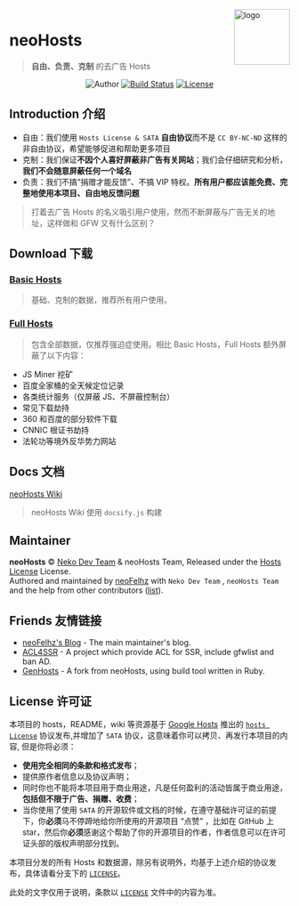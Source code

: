 <img src="https://i.loli.net/2017/10/26/59f16e54c30af.png" alt="logo" width="100" height="100" align="right" />

# neoHosts

> **自由、负责、克制** 的去广告 Hosts

<p align="center">
<img alt="Author" src="https://img.shields.io/badge/Author-Neko%20Dev%20Team%20&%20neoHosts%20Team-blue.svg?style=flat-square"/>
<a href="https://travis-ci.org/neko-dev/neohosts"><img alt="Build Status" src="https://img.shields.io/travis/neko-dev/neohosts.svg?style=flat-square"/></a>
<a href="https://github.com/viosey/hexo-theme-material/blob/master/LICENSE"><img alt="License" src="https://img.shields.io/badge/License-Hosts%20License%20&%20SATA-757575.svg?style=flat-square"/></a>
</p>

## Introduction 介绍

- 自由：我们使用 `Hosts License & SATA` **自由协议**而不是 `CC BY-NC-ND` 这样的非自由协议，希望能够促进和帮助更多项目
- 克制：我们保证**不因个人喜好屏蔽非广告有关网站**；我们会仔细研究和分析，**我们不会随意屏蔽任何一个域名**
- 负责：我们不搞“捐赠才能反馈”、不搞 VIP 特权。**所有用户都应该能免费、完整地使用本项目、自由地反馈问题**

> 打着去广告 Hosts 的名义吸引用户使用，然而不断屏蔽与广告无关的地址，这样做和 GFW 又有什么区别？

## Download 下载

### [Basic Hosts](https://neko-dev.github.io/neohosts/basic/hosts)

> 基础、克制的数据，推荐所有用户使用。

### [Full Hosts](https://neko-dev.github.io/neohosts/full/hosts)

> 包含全部数据，仅推荐强迫症使用。相比 Basic Hosts，Full Hosts 额外屏蔽了以下内容：

- JS Miner 挖矿
- 百度全家桶的全天候定位记录
- 各类统计服务（仅屏蔽 JS、不屏蔽控制台）
- 常见下载劫持
- 360 和百度的部分软件下载
- CNNIC 根证书劫持
- 法轮功等境外反华势力网站

## Docs 文档

[neoHosts Wiki](https://neko-dev.github.io/neohosts/#/)

> neoHosts Wiki 使用 `docsify.js` 构建

## Maintainer

**neoHosts** © [Neko Dev Team](https://github.com/neko-dev) & neoHosts Team, Released under the [Hosts License](./LICENSE) License.<br>
Authored and maintained by [neoFelhz](https://github.com/neoFelhz) with `Neko Dev Team` , `neoHosts Team` and the help from other contributors ([list](https://github.com/neko-dev/neohosts/contributors)).

## Friends 友情链接

- [neoFelhz's Blog](https://blog.nfz.moe) - The main maintainer's blog.
- [ACL4SSR](https://github.com/ACL4SSR/ACL4SSR) - A project which provide ACL for SSR, include gfwlist and ban AD.
- [GenHosts](https://github.com/pigfromChina/neohosts) - A fork from neoHosts, using build tool written in Ruby.

## License 许可证

本项目的 hosts，README，wiki 等资源基于 [Google Hosts](https://github.com/googlehosts) 推出的 [`hosts License`](https://github.com/googlehosts/hosts-license) 协议发布,并增加了 `SATA` 协议，这意味着你可以拷贝、再发行本项目的内容, 但是你将必须：

- **使用完全相同的条款和格式发布**；
- 提供原作者信息以及协议声明；
- 同时你也不能将本项目用于商业用途，凡是任何盈利的活动皆属于商业用途，**包括但不限于广告、捐赠、收费**；
- 当你使用了使用 `SATA` 的开源软件或文档的时候，在遵守基础许可证的前提下，你**必须**马不停蹄地给你所使用的开源项目 “点赞” ，比如在 GitHub 上 star，然后你**必须**感谢这个帮助了你的开源项目的作者，作者信息可以在许可证头部的版权声明部分找到。

本项目分发的所有 Hosts 和数据源，除另有说明外，均基于上述介绍的协议发布，具体请看分支下的 [`LICENSE`](https://github.com/neko-dev/neohosts/blob/data/LICENSE)。

此处的文字仅用于说明，条款以 [`LICENSE`](https://github.com/neko-dev/neohosts/blob/data/LICENSE) 文件中的内容为准。
